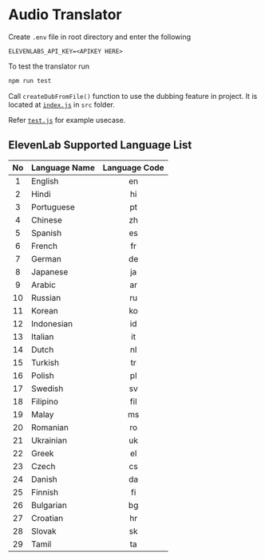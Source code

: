 # Audio Translator

Create `.env` file in root directory and enter the following

```
ELEVENLABS_API_KEY=<APIKEY HERE>
```

To test the translator run

```sh
npm run test
```

Call `createDubFromFile()` function to use the dubbing feature in project. It is located at [`index.js`](./src/index.js) in `src` folder.

Refer [`test.js`](./src/test/test.js) for example usecase.

## ElevenLab Supported Language List

| No  | Language Name | Language Code |
| :-: | :------------ | :-----------: |
|  1  | English       |      en       |
|  2  | Hindi         |      hi       |
|  3  | Portuguese    |      pt       |
|  4  | Chinese       |      zh       |
|  5  | Spanish       |      es       |
|  6  | French        |      fr       |
|  7  | German        |      de       |
|  8  | Japanese      |      ja       |
|  9  | Arabic        |      ar       |
| 10  | Russian       |      ru       |
| 11  | Korean        |      ko       |
| 12  | Indonesian    |      id       |
| 13  | Italian       |      it       |
| 14  | Dutch         |      nl       |
| 15  | Turkish       |      tr       |
| 16  | Polish        |      pl       |
| 17  | Swedish       |      sv       |
| 18  | Filipino      |      fil      |
| 19  | Malay         |      ms       |
| 20  | Romanian      |      ro       |
| 21  | Ukrainian     |      uk       |
| 22  | Greek         |      el       |
| 23  | Czech         |      cs       |
| 24  | Danish        |      da       |
| 25  | Finnish       |      fi       |
| 26  | Bulgarian     |      bg       |
| 27  | Croatian      |      hr       |
| 28  | Slovak        |      sk       |
| 29  | Tamil         |      ta       |
